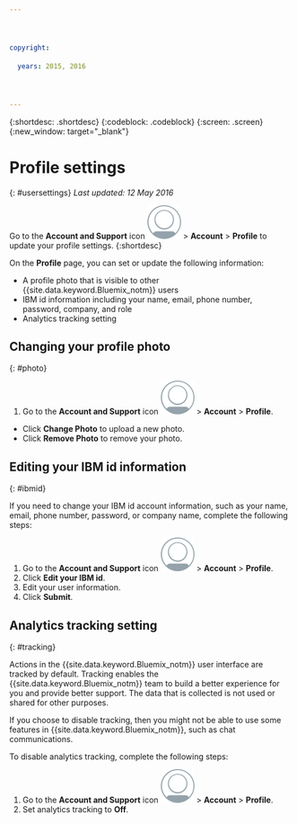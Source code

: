 ```yaml
---



copyright:

  years: 2015, 2016



---
```


{:shortdesc: .shortdesc}
{:codeblock: .codeblock}
{:screen: .screen}
{:new_window: target="_blank"}

# Profile settings
{: #usersettings}
*Last updated: 12 May 2016*

Go to the **Account and Support** icon ![Account and Support icon](../admin/images/account_support.svg) &gt; **Account** &gt; **Profile** to update your profile settings.
{:shortdesc}

 On the **Profile** page, you can set or update the following information:

 * A profile photo that is visible to other {{site.data.keyword.Bluemix_notm}} users
 * IBM id information including your name, email, phone number, password, company, and role
 * Analytics tracking setting

## Changing your profile photo
{: #photo}

1. Go to the **Account and Support** icon ![Account and Support icon](../admin/images/account_support.svg) &gt; **Account** &gt; **Profile**.

* Click **Change Photo** to upload a new photo.
* Click **Remove Photo** to remove your photo.

## Editing your IBM id information
{: #ibmid}

If you need to change your IBM id account information, such as your name, email, phone number, password, or company name, complete the following steps:

1. Go to the **Account and Support** icon ![Account and Support icon](../admin/images/account_support.svg) &gt; **Account** &gt; **Profile**.
2. Click **Edit your IBM id**.
3. Edit your user information.
4. Click **Submit**.

## Analytics tracking setting
{: #tracking}

Actions in the {{site.data.keyword.Bluemix_notm}} user interface are tracked by default. Tracking enables the {{site.data.keyword.Bluemix_notm}} team to build a better experience for you and provide better support. The data that is collected is not used or shared for other purposes.

If you choose to disable tracking, then you might not be able to use some features in {{site.data.keyword.Bluemix_notm}}, such as chat communications.

To disable analytics tracking, complete the following steps:

1. Go to the **Account and Support** icon ![Account and Support icon](../admin/images/account_support.svg) &gt; **Account** &gt; **Profile**.
2. Set analytics tracking to **Off**.
